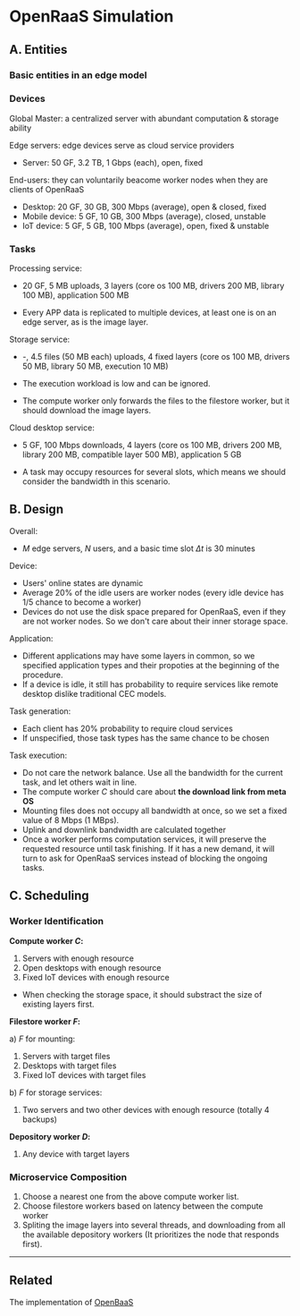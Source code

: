 # OpenRaaS Simulation

## A. Entities

### Basic entities in an edge model

### Devices

Global Master: a centralized server with abundant computation & storage ability

Edge servers: edge devices serve as cloud service providers

- Server: 50 GF, 3.2 TB, 1 Gbps (each), open, fixed

End-users: they can voluntarily beacome worker nodes when they are clients of OpenRaaS

- Desktop: 20 GF, 30 GB, 300 Mbps (average), open & closed, fixed
- Mobile device: 5 GF, 10 GB, 300 Mbps (average), closed, unstable
- IoT device: 5 GF, 5 GB, 100 Mbps (average), open, fixed & unstable

### Tasks

Processing service:

- 20 GF, 5 MB uploads, 3 layers (core os 100 MB, drivers 200 MB, library 100 MB), application 500 MB

- Every APP data is replicated to multiple devices, at least one is on an edge server, as is the image layer.

Storage service:

- -, 4.5 files (50 MB each) uploads, 4 fixed layers (core os 100 MB, drivers 50 MB, library 50 MB, execution 10 MB)

- The execution workload is low and can be ignored.

- The compute worker only forwards the files to the filestore worker, but it should download the image layers.

Cloud desktop service:

- 5 GF, 100 Mbps downloads, 4 layers (core os 100 MB, drivers 200 MB, library 200 MB, compatible layer 500 MB), application 5 GB

- A task may occupy resources for several slots, which means we should consider the bandwidth in this scenario.

<!-- - DataCenter: resource-rich, open, remote
- Edge Server: resource-rich, open
- PC: resource-rich, open
- Laptop: resource-rich, energy-sensitive, open
- AndroidPhone: energy-sensitive, open
- Mac: resource-rich, close
- MacBook: resource-rich, energy-sensitive, close
- IPhone: energy-sensitive, close 
As described in iFogsim simulation toolkit.-->

## B. Design

Overall:

- $M$ edge servers, $N$ users, and a basic time slot $\Delta t$ is 30 minutes

Device:

<!-- - Each user has three states (for CPU): occupied with task requirements (20%), just occupied (20%), and idle (60%) -->
- Users' online states are dynamic
- Average 20% of the idle users are worker nodes (every idle device has 1/5 chance to become a worker)
- Devices do not use the disk space prepared for OpenRaaS, even if they are not worker nodes. So we don't care about their inner storage space.

Application:

- Different applications may have some layers in common, so we specified application types and their propoties at the beginning of the procedure.
- If a device is idle, it still has probability to require services like remote desktop dislike traditional CEC models.

Task generation:

- Each client has 20% probability to require cloud services
- If unspecified, those task types has the same chance to be chosen

Task execution:

- Do not care the network balance. Use all the bandwidth for the current task, and let others wait in line.
- The compute worker $C$ should care about **the download link from meta OS**
- Mounting files does not occupy all bandwidth at once, so we set a fixed value of 8 Mbps (1 MBps).
- Uplink and downlink bandwidth are calculated together
- Once a worker performs computation services, it will preserve the requested resource until task finishing. If it has a new demand, it will turn to ask for OpenRaaS services instead of blocking the ongoing tasks.

## C. Scheduling

### Worker Identification

**Compute worker $C$:**

1. Servers with enough resource
2. Open desktops with enough resource
3. Fixed IoT devices with enough resource

- When checking the storage space, it should substract the size of existing layers first.

**Filestore worker $F$:**

a) $F$ for mounting:

1. Servers with target files
2. Desktops with target files
3. Fixed IoT devices with target files

b) $F$ for storage services:

1. Two servers and two other devices with enough resource (totally 4 backups)

**Depository worker $D$:**

1. Any device with target layers

### Microservice Composition

1. Choose a nearest one from the above compute worker list.
2. Choose filestore workers based on latency between the compute worker
3. Spliting the image layers into several threads, and downloading from all the available depository workers (It prioritizes the node that responds first).

---

## Related

The implementation of [OpenBaaS](https://github.com/zobinHuang/OpenRaaS)
